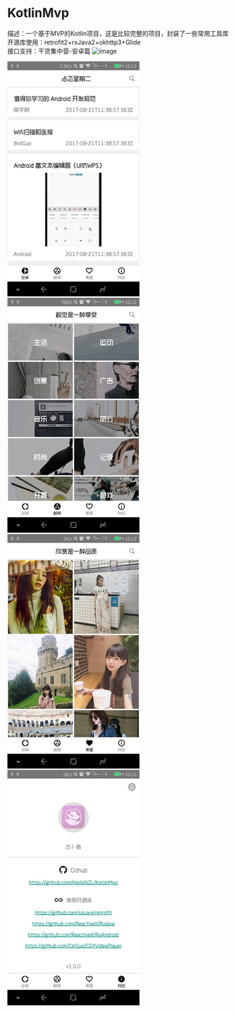 # KotlinMvp

描述：一个基于MVP的Kotlin项目，这是比较完整的项目，封装了一些常用工具库<br>
开源库使用：retrofit2+rxJava2+okhttp3+Glide<br>
接口支持：干货集中营-安卓篇
![image](http://static.piggif.com/gif/0/e110a796837cee1b.gif)

![image](https://github.com/HadisNZL/KotlinMvp/blob/master/screenshot/screenshot002.png)
![image](https://github.com/HadisNZL/KotlinMvp/blob/master/screenshot/screenshot003.png)
![image](https://github.com/HadisNZL/KotlinMvp/blob/master/screenshot/screenshot004.png)
![image](https://github.com/HadisNZL/KotlinMvp/blob/master/screenshot/screenshot005.png)
